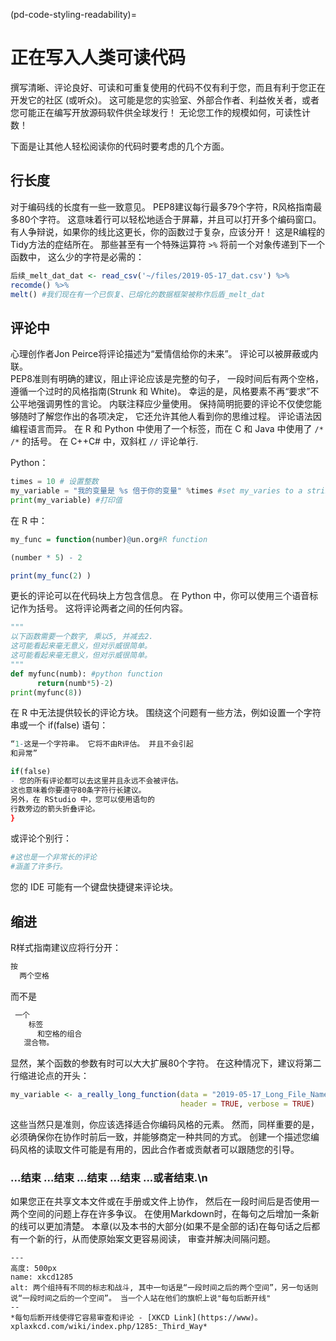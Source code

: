 (pd-code-styling-readability)=
# 正在写入人类可读代码

撰写清晰、评论良好、可读和可重复使用的代码不仅有利于您，而且有利于您正在开发它的社区 (或听众)。 这可能是您的实验室、外部合作者、利益攸关者，或者您可能正在编写开放源码软件供全球发行！ 无论您工作的规模如何，可读性计数！

下面是让其他人轻松阅读你的代码时要考虑的几个方面。

## 行长度

对于编码线的长度有一些一致意见。 PEP8建议每行最多79个字符，R风格指南最多80个字符。 这意味着行可以轻松地适合于屏幕，并且可以打开多个编码窗口。 有人争辩说，如果你的线比这更长，你的函数过于复杂，应该分开！ 这是R编程的Tidy方法的症结所在。 那些甚至有一个特殊运算符 `>%` 将前一个对象传递到下一个函数中， 这么少的字符是必需的：

```r
后续_melt_dat_dat <- read_csv('~/files/2019-05-17_dat.csv') %>%
recomde() %>%
melt() #我们现在有一个已恢复、已熔化的数据框架被称作后盾_melt_dat
```

## 评论中

心理创作者Jon Peirce将评论描述为“爱情信给你的未来”。 评论可以被屏蔽或内联。   
PEP8准则有明确的建议，阻止评论应该是完整的句子， 一段时间后有两个空格，遵循一个过时的风格指南(Strunk 和 White)。 幸运的是，风格要素不再“要求”不公平地强调男性的言论。 内联注释应少量使用。 保持简明扼要的评论不仅使您能够随时了解您作出的各项决定， 它还允许其他人看到你的思维过程。 评论语法因编程语言而异。 在 R 和 Python 中使用了一个标签，而在 C 和 Java 中使用了 `/* /*` 的括号。 在 C++C# 中，双斜杠 `//` 评论单行.

Python：
```python
times = 10 # 设置整数
my_variable = "我的变量是 %s 倍于你的变量" %times #set my_varies to a string
print(my_variable) #打印值
```

在 R 中：
```r
my_func = function(number)@un.org#R function

(number * 5) - 2

print(my_func(2) )
```

更长的评论可以在代码块上方包含信息。 在 Python 中，你可以使用三个语音标记作为括号。 这将评论两者之间的任何内容。

```python
"""
以下函数需要一个数字, 乘以5, 并减去2.
这可能看起来毫无意义，但对示威很简单。
这可能看起来毫无意义，但对示威很简单。
"""
def myfunc(numb): #python function
      return(numb*5)-2)
print(myfunc(8))
```
在 R 中无法提供较长的评论方块。 围绕这个问题有一些方法，例如设置一个字符串或一个 if(false) 语句：

```r
“1-这是一个字符串。 它将不由R评估。 并且不会引起
和异常”

if(false)
- 您的所有评论都可以去这里并且永远不会被评估。
这也意味着你要遵守80条字符行长建议。
另外，在 RStudio 中，您可以使用语句的
行数旁边的箭头折叠评论。
}
```

或评论个别行：

```r
#这也是一个非常长的评论
#涵盖了许多行。
```
您的 IDE 可能有一个键盘快捷键来评论块。

## 缩进

R样式指南建议应将行分开：
```r
按
  两个空格
```
而不是
```r
 一个
    标签
      和空格的组合
   混合物。
```

显然，某个函数的参数有时可以大大扩展80个字符。 在这种情况下，建议将第二行缩进论点的开头：

```r
my_variable <- a_really_long_function(data = "2019-05-17_Long_File_Name_2",
                                      header = TRUE, verbose = TRUE)

```

这些当然只是准则，你应该选择适合你编码风格的元素。 然而，同样重要的是，必须确保你在协作时前后一致，并能够商定一种共同的方式。 创建一个描述您编码风格的读取文件可能是有用的，因此合作者或贡献者可以跟随您的引导。

### ...结束 ...结束  ...结束 ...结束  ...或者结束.\\n

如果您正在共享文本文件或在手册或文件上协作， 然后在一段时间后是否使用一两个空间的问题上存在许多争议。 在使用Markdown时，在每句之后增加一条新的线可以更加清楚。 本章(以及本书的大部分(如果不是全部的话)在每句话之后都有一个新的行，从而使原始案文更容易阅读， 审查并解决间隔问题。

```{figure} ../../figures/xkcd1285.png
---
高度: 500px
name: xkcd1285
alt: 两个组持有不同的标志和战斗, 其中一句话是“一段时间之后的两个空间”，另一句话则说“一段时间之后的一个空间”。 当一个人站在他们的旗帜上说"每句后断开线"
--
*每句后断开线使得它容易审查和评论 - [XKCD Link](https://www)。 xplaxkcd.com/wiki/index.php/1285:_Third_Way*
```
